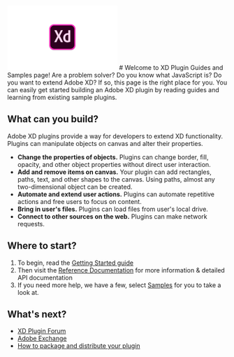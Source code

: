 <img src=".meta/readme-assets/adobe-xd-log.png" width="50%" height="50%">
# Welcome to XD Plugin Guides and Samples page!
Are a problem solver? Do you know what JavaScript is? Do you want to extend Adobe XD? If so, this page is the right place for you. You can easily get started building an Adobe XD plugin by reading guides and learning from existing sample plugins.


## What can you build?
Adobe XD plugins provide a way for developers to extend XD functionality. Plugins can manipulate objects on canvas and alter their properties.
- **Change the properties of objects.** Plugins can change border, fill, opacity, and other object properties without direct user interaction.
- **Add and remove items on canvas.** Your plugin can add rectangles, paths, text, and other shapes to the canvas. Using paths, almost any two-dimensional object can be created.
- **Automate and extend user actions.** Plugins can automate repetitive actions and free users to focus on content.
- **Bring in user's files.** Plugins can load files from user's local drive.
- **Connect to other sources on the web.** Plugins can make network requests.


## Where to start?
1. To begin, read the [Getting Started guide](Guides/Getting-Started/)
1. Then visit the [Reference Documentation]() for more information & detailed API documentation
1. If you need more help, we have a few, select [Samples]() for you to take a look at.

## What's next?
- [XD Plugin Forum]()
- [Adobe Exchange]()
- [How to package and distribute your plugin]()
